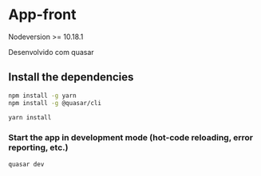 # App-front
Nodeversion >= 10.18.1  

Desenvolvido com quasar 

## Install the dependencies
```bash
npm install -g yarn
npm install -g @quasar/cli

yarn install

```

### Start the app in development mode (hot-code reloading, error reporting, etc.)
```bash
quasar dev
```
